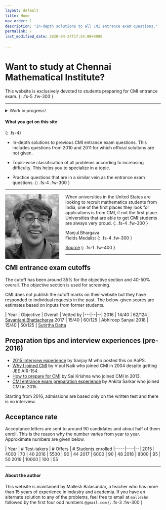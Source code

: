 ```yaml
---
layout: default
title: Home
nav_order: 1
description: "In-depth solutions to all CMI entrance exam questions."
permalink: /
last_modified_date: 2020-04-27T17:54:08+0000

---
```



# Want to study at Chennai Mathematical Institute?

This website is exclusively devoted to students preparing for CMI entrance exam.
{: .fs-5 .fw-300 }

---

<details>
  <summary>Work in progress!</summary>
</details>



<!--
[View Topics](/docs/topics){: .btn .fs-5 .mb-4 .mb-md-0 }



CMI Question | Similar problem in Problem solving strategies
|---|--|
2019 Problem 6 |  Problem 76, Ch. 6. Number theory
2011 Problem 5, Part B    |  Problem 34, Ch. 5, Enumerative Combinatorics




https://amzn.to/30EkFAk


-->


#### What you get on this site
{: .fs-4}

- In-depth solutions to previous CMI entrance exam questions. This includes questions from 2010 and 2011 for which official solutions are not given.

- Topic-wise classification of all problems according to increasing difficulty. This helps you to specialize in a topic.

- Practice questions that are in a similar vein as the entrance exam questions.
{: .fs-4 .fw-300 }


---
<img src="/assets/images/manjul.jpg" style="float:left;margin-right:20px;"/>

When universities in the United States are looking to recruit mathematics students
from India, one of the first places they look for applications is from CMI, if not the first place. Universities that are able to get CMI students are always very proud.
{: .fs-4 .fw-300 }

Manjul Bhargava<br>Fields Medalist
{: .fs-4 .fw-300 }

[Source](https://www.youtube.com/watch?v=FsdZLme1fj0&t=2870s)
{: .fs-1 .fw-400  }

---




## CMI entrance exam cutoffs

The cutoff has been around 35% for the objective section and 40-50% overall. The objective section is used for screening.<br>

CMI does not publish the cutoff marks on their website but they have responded to individual requests in the past. The below-given scores are estimates based on inputs from former students.
<br>

<!--
[Subhayan Saha](https://www.quora.com/profile/Subhayan-Saha)
-->

| Year | Objective | Overall | Vetted by
|---|--|--|
2016 | 14/40 | 62/124 | [Sayantani Bhattacharya](https://www.quora.com/Why-there-is-no-interview-for-cmi-bsc-this-year)
2017 | 15/40 | 60/125 | Abhiroop Sanyal
2018 | 15/40 | 50/125 | [Sutirtha Datta](https://www.quora.com/If-the-CMI-selection-is-not-on-marks-then-what-do-they-look-for-from-the-answer-script)



## Preparation tips and interview experiences (pre-2016)


<!--
http://services.artofproblemsolving.com/download.php?id=YXR0YWNobWVudHMvMS8yLzgwZWIwOGVmNzE5YjU1ZjRkMjE5MzI4NTgwMDRmNjZmNTVmYzdlLnBkZg==&rn=TXkgaW50ZXJ2aWV3IGV4cGVyaWVuY2UucGRm
-->

- [2015 Interview experience](/assets/images/sanjay_interview.pdf) by Sanjay M who posted this on AoPS.
- [Why I joined CMI](https://vipulnaik.com/undergraduate-institution-selection/) by Vipul Naik who joined CMI in 2004 despite getting JEE AIR-154.
- [How to prepare for CMI](https://www.cmi.ac.in/~saikrishnac/files/how-to-prepare-for-cmi.pdf) by Sai Krishna who joined CMI in 2013.
- [CMI entrance exam preparation experience](https://www.quora.com/How-did-Ankita-Sarkar-prepare-for-CMI-Entrance-exam-What-books-did-she-use) by Ankita Sarkar who joined CMI in 2015.


Starting from 2016, admissions are based only on the written test and there is no interview.


## Acceptance rate

Acceptance letters are sent to around 90 candidates and about half of them enroll. This is the reason why the number varies from year to year. Approximate numbers are given below.

| Year | # Test-takers | # Offers | # Students enrolled
|-----|----|--|
2015 | 4000 | 70 | 40
2016 | 5500 | 90 | 44
2017 | 6000 | 90 | 48
2018 | 8000 | 95 | 50
2019 | 10000 | 100 | 55

---
<!--

## Paperback

<img src="/assets/images/cmi_book.png" style="float:left;margin-right:20px;margin-top:20px;"/>

This book is to CMI just as TOMATO is to ISI. The content of this website is included. Additionally, you will get many RMO-type
practice problems, mock question papers, and a few exam-preparation strategies.
{: .fs-4 .fw-300 }

<a href="https://amzn.to/30EkFAk" rel="nofollow">Buy the book from Amazon</a>


<br><br>
<br><br>





-->

#### About the author

This website is maintained by Mallesh Balasundar, a teacher who has more than 15 years of experience in industry and academia. If you have
an alternate solution to any of the problems, feel free to email at <code>malleshm</code> followed by the first four odd numbers <code>@gmail.com</code>
{: .fs-3 .fw-300 }





